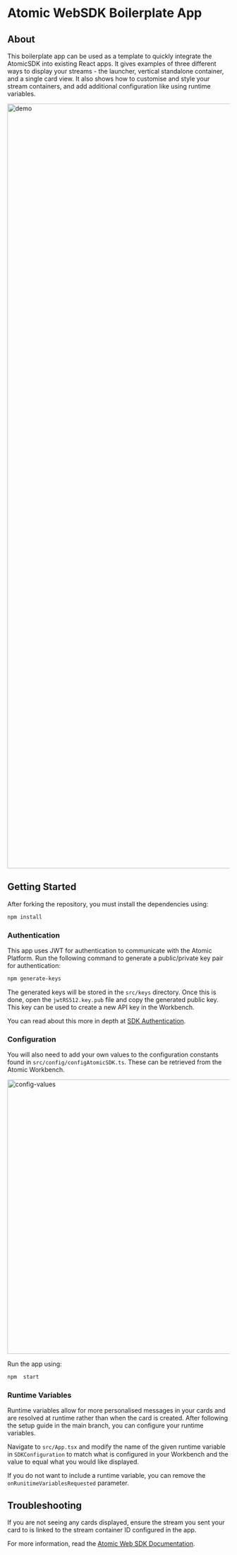# Atomic WebSDK Boilerplate App
## About
This boilerplate app can be used as a template to quickly integrate the AtomicSDK into existing React apps. It gives examples of three different ways to display your streams - the launcher, vertical standalone container, and a single card view. It also shows how to customise and style your stream containers, and add additional configuration like using runtime variables.

<img width="1728" alt="demo" src="https://github.com/atomic-app/boilerplate-web-sdk/assets/83641601/6d8472f2-6ac1-43a1-904a-91b1200b5444">

## Getting Started
After forking the repository, you must install the dependencies using:
```bash
npm install
```

### Authentication
This app uses JWT for authentication to communicate with the Atomic Platform. Run the following command to generate a public/private key pair for authentication:

```bash
npm generate-keys
```
The generated keys will be stored in the `src/keys` directory. Once this is done, open the `jwtRS512.key.pub` file and copy the generated public key. This key can be used to create a new API key in the Workbench.

You can read about this more in depth at [SDK Authentication](https://documentation.atomic.io/sdks/auth-SDK).

### Configuration
You will also need to add your own values to the configuration constants found in `src/config/configAtomicSDK.ts`. These can be retrieved from the Atomic Workbench.

<img width="620" alt="config-values" src="https://github.com/atomic-app/boilerplate-web-sdk/assets/83641601/117800e5-fc55-483e-8fa4-542edb9d8284">

Run the app using:
```bash
npm  start
```

### Runtime Variables
Runtime variables allow for more personalised messages in your cards and are resolved at runtime rather than when the card is created. After following the setup guide in the main branch, you can configure your runtime variables.

Navigate to `src/App.tsx` and modify the name of the given runtime variable in `SDKConfiguration` to match what is configured in your Workbench and the value to equal what you would like displayed.

If you do not want to include a runtime variable, you can remove the `onRunitimeVariablesRequested` parameter.

## Troubleshooting
If you are not seeing any cards displayed, ensure the stream you sent your card to is linked to the stream container ID configured in the app.


For more information, read the [Atomic Web SDK Documentation](https://documentation.atomic.io/sdks/web).

